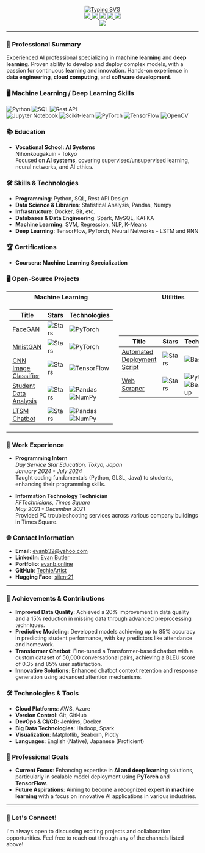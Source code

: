 <p align="center">
<a href="https://github.com/TechieArtist">
    <img src="https://readme-typing-svg.demolab.com?font=Georgia&size=18&duration=2000&pause=100&multiline=true&width=500&height=80&lines=TechieArtist;Deep+Learning+Engineer+%7C+Software+Developer;Machine+Learning+%7C+Data+Engineer+%7C+Cloud+Computing" alt="Typing SVG" />
</a>
<br/>

<a href="https://huggingface.co/silent21">
    <img src="https://img.shields.io/badge/HuggingFace-Model-orange?style=flat-square&logo=huggingface">
</a>  
<a href="https://github.com/TechieArtist">
    <img src="https://img.shields.io/badge/GitHub-Profile-blue?style=flat-square&logo=github">
</a>
<a href="https://www.linkedin.com/in/evan-butler-538993318/">
    <img src="https://img.shields.io/badge/-Linkedin-blue?style=flat-square&logo=linkedin">
</a>
<a href="mailto:evanb32@yahoo.com">
    <img src="https://img.shields.io/badge/-Email-red?style=flat-square&logo=gmail&logoColor=white">
</a>
<a href="https://evanb.online/">
    <img src="https://img.shields.io/badge/Portfolio-Site-green?style=flat-square&logo=firefox">
</a>  
<br/>

<a href="https://github.com/TechieArtist">
    <img src="https://github-stats-alpha.vercel.app/api?username=TechieArtist&cc=22272e&tc=37BCF6&ic=fff&bc=0000">
</a>
</p>

---

### 📖 Professional Summary
Experienced AI professional specializing in **machine learning** and **deep learning**. Proven ability to develop and deploy complex models, with a passion for continuous learning and innovation. Hands-on experience in **data engineering**, **cloud computing**, and **software development**.

### 🖥️ Machine Learning / Deep Learning Skills
![Python](https://img.shields.io/badge/-Python-eee?style=flat-square&logo=python) ![SQL](https://img.shields.io/badge/-SQL-eee?style=flat-square&logo=sqlite) ![Rest API](https://img.shields.io/badge/-REST_API_Design-eee?style=flat-square&logo=api)  
![Jupyter Notebook](http://img.shields.io/badge/-Jupyter%20Notebook-eee?style=flat-square&logo=jupyter&logoColor=F37626) ![Scikit-learn](http://img.shields.io/badge/-Scikit--Learn-eee?style=flat-square&logo=scikit-learn&logoColor=e26d00) ![PyTorch](http://img.shields.io/badge/-PyTorch-eee?style=flat-square&logo=pytorch&logoColor=EE4C2C) ![TensorFlow](http://img.shields.io/badge/-TensorFlow-eee?style=flat-square&logo=tensorflow&logoColor=FF6F00) ![OpenCV](https://img.shields.io/badge/-OpenCV-444444?style=flat&logo=OpenCV)

### 📚 Education
- **Vocational School: AI Systems**  
  Nihonkougakuin - Tokyo  
  Focused on **AI systems**, covering supervised/unsupervised learning, neural networks, and AI ethics.

### 🛠️ Skills & Technologies
- **Programming**: Python, SQL, Rest API Design  
- **Data Science & Libraries**: Statistical Analysis, Pandas, Numpy  
- **Infrastructure**: Docker, Git, etc.  
- **Databases & Data Engineering**: Spark, MySQL, KAFKA  
- **Machine Learning**: SVM, Regression, NLP, K-Means  
- **Deep Learning**: TensorFlow, PyTorch, Neural Networks - LSTM and RNN

### 🏆 Certifications
- **Coursera: Machine Learning Specialization**

### 🖥️ Open-Source Projects
<table>
<tr><th>Machine Learning</th><th>Utilities</th></tr>
<tr><td>

| Title | Stars | Technologies |
|--|--|--|
| [FaceGAN](https://github.com/TechieArtist/faceGAN) | <img alt="Stars" src="https://img.shields.io/github/stars/TechieArtist/FaceGan?style=flat-square&labelColor=black"/> | ![PyTorch](https://img.shields.io/badge/PyTorch-black?style=flat-square&logo=pytorch) |
| [MnistGAN](https://github.com/TechieArtist/GANproject) | <img alt="Stars" src="https://img.shields.io/github/stars/TechieArtist/GANproject?style=flat-square&labelColor=black"/> | ![PyTorch](https://img.shields.io/badge/PyTorch-black?style=flat-square&logo=pytorch) |
| [CNN Image Classifier](https://github.com/TechieArtist/CNN-Image-Classifier) | <img alt="Stars" src="https://img.shields.io/github/stars/TechieArtist/CNN-Image-Classifier?style=flat-square&labelColor=black"/> | ![TensorFlow](https://img.shields.io/badge/TensorFlow-black?style=flat-square&logo=tensorflow) |
| [Student Data Analysis](https://github.com/TechieArtist/Student-data-analysis) | <img alt="Stars" src="https://img.shields.io/github/stars/TechieArtist/Student-data-analysis?style=flat-square&labelColor=black"/> | ![Pandas](https://img.shields.io/badge/Pandas-black?style=flat-square&logo=pandas) ![NumPy](https://img.shields.io/badge/NumPy-black?style=flat-square&logo=numpy) |
| [LTSM Chatbot](https://github.com/TechieArtist/chat2) | <img alt="Stars" src="https://img.shields.io/github/stars/TechieArtist/Chat2?style=flat-square&labelColor=black"/> | ![Pandas](https://img.shields.io/badge/Pandas-black?style=flat-square&logo=pandas) ![NumPy](https://img.shields.io/badge/NumPy-black?style=flat-square&logo=numpy) |

</td><td>

| Title | Stars | Technologies |
|--|--|--|
| [Automated Deployment Script](https://github.com/TechieArtist/AutoDeploy) | <img alt="Stars" src="https://img.shields.io/github/stars/TechieArtist/AutoDeploy?style=flat-square&labelColor=black"/> | ![Bash](https://img.shields.io/badge/Bash-black?style=flat-square&logo=gnu-bash) |
| [Web Scraper](https://github.com/TechieArtist/WebScraper) | <img alt="Stars" src="https://img.shields.io/github/stars/TechieArtist/WebScraper?style=flat-square&labelColor=black"/> | ![Python](https://img.shields.io/badge/Python-black?style=flat-square&logo=python) ![BeautifulSoup](https://img.shields.io/badge/BeautifulSoup-black?style=flat-square&logo=beautifulsoup) |

</td></tr> 
</table>

### 🔧 Work Experience
- **Programming Intern**  
  *Day Service Star Education, Tokyo, Japan*  
  *January 2024 - July 2024*  
  Taught coding fundamentals (Python, GLSL, Java) to students, enhancing their programming skills.

- **Information Technology Technician**  
  *FFTechnicians, Times Square*  
  *May 2021 - December 2021*  
  Provided PC troubleshooting services across various company buildings in Times Square.

### 🌐 Contact Information
- **Email**: [evanb32@yahoo.com](mailto:evanb32@yahoo.com)
- **LinkedIn**: [Evan Butler](https://www.linkedin.com/in/evan-butler-538993318/)
- **Portfolio**: [evanb.online](https://evanb.online)
- **GitHub**: [TechieArtist](https://github.com/TechieArtist)
- **Hugging Face**: [silent21](https://huggingface.co/silent21)

---

### 🎉 Achievements & Contributions
- **Improved Data Quality**: Achieved a 20% improvement in data quality and a 15% reduction in missing data through advanced preprocessing techniques.
- **Predictive Modeling**: Developed models achieving up to 85% accuracy in predicting student performance, with key predictors like attendance and homework.
- **Transformer Chatbot**: Fine-tuned a Transformer-based chatbot with a custom dataset of 50,000 conversational pairs, achieving a BLEU score of 0.35 and 85% user satisfaction.
- **Innovative Solutions**: Enhanced chatbot context retention and response generation using advanced attention mechanisms.

### 🛠️ Technologies & Tools
- **Cloud Platforms**: AWS, Azure
- **Version Control**: Git, GitHub
- **DevOps & CI/CD**: Jenkins, Docker
- **Big Data Technologies**: Hadoop, Spark
- **Visualization**: Matplotlib, Seaborn, Plotly
- **Languages**: English (Native), Japanese (Proficient)

### 💼 Professional Goals
- **Current Focus**: Enhancing expertise in **AI and deep learning** solutions, particularly in scalable model deployment using **PyTorch** and **TensorFlow**.
- **Future Aspirations**: Aiming to become a recognized expert in **machine learning** with a focus on innovative AI applications in various industries.

---

### 🤝 Let's Connect!
I'm always open to discussing exciting projects and collaboration opportunities. Feel free to reach out through any of the channels listed above!

